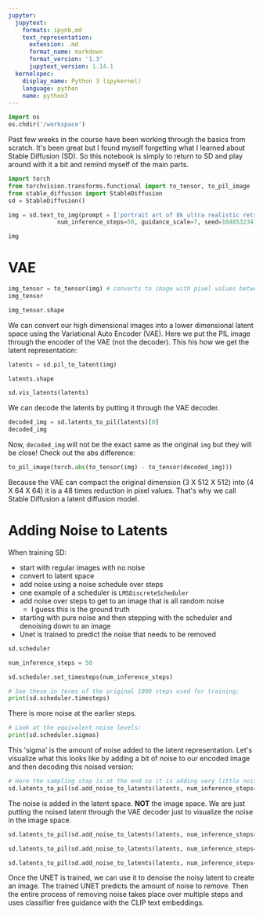 ```yaml
---
jupyter:
  jupytext:
    formats: ipynb,md
    text_representation:
      extension: .md
      format_name: markdown
      format_version: '1.3'
      jupytext_version: 1.14.1
  kernelspec:
    display_name: Python 3 (ipykernel)
    language: python
    name: python3
---
```


```python
import os
os.chdir('/workspace')
```

Past few weeks in the course have been working through the basics from scratch.
It's been great but I found myself forgetting what I learned about Stable Diffusion (SD).
So this notebook is simply to return to SD and play around with it a bit and remind myself
of the main parts.

```python
import torch
from torchvision.transforms.functional import to_tensor, to_pil_image
from stable_diffusion import StableDiffusion
sd = StableDiffusion()
```

```python
img = sd.text_to_img(prompt = ['portrait art of 8k ultra realistic retro futuristic Gandalf, lens flare, atmosphere, glow, detailed,intricate,blade runner, cybernetic, full of colour, cinematic lighting, trending on artstation, 4k, hyperrealistic, focused, extreme details,unreal engine 5, cinematic, masterpiece, art by ayami kojima, giger ']*2,
              num_inference_steps=50, guidance_scale=7, seed=104853234)[0]
```

```python
img
```

# VAE

```python
img_tensor = to_tensor(img) # converts to image with pixel values between 0 and 1
img_tensor
```

```python
img_tensor.shape
```

We can convert our high dimensional images into a lower dimensional latent space
using the Variational Auto Encoder (VAE). Here we put the PIL image through the encoder
of the VAE (not the decoder). This his how we get the latent representation:

```python
latents = sd.pil_to_latent(img)
```

```python
latents.shape
```

```python
sd.vis_latents(latents)
```

We can decode the latents by putting it through the VAE decoder.

```python
decoded_img = sd.latents_to_pil(latents)[0]
decoded_img
```

Now, `decoded_img` will not be the exact same as the original `img` but
they will be close! Check out the abs difference:

```python
to_pil_image(torch.abs(to_tensor(img) - to_tensor(decoded_img)))
```

Because the VAE can compact the original dimension (3 X 512 X 512) into (4 X 64 X 64) it is a 48 times reduction
in pixel values. That's why we call Stable Diffusion a latent diffusion model. 


# Adding Noise to Latents

When training SD:

- start with regular images with no noise
- convert to latent space
- add noise using a noise schedule over steps
- one example of a scheduler is `LMSDiscreteScheduler`
- add noise over steps to get to an image that is all random noise
    - I guess this is the ground truth
- starting with pure noise and then stepping with the scheduler and denoising down to an image
- Unet is trained to predict the noise that needs to be removed


```python
sd.scheduler
```

```python
num_inference_steps = 50
```

```python
sd.scheduler.set_timesteps(num_inference_steps)
```

```python
# See these in terms of the original 1000 steps used for training:
print(sd.scheduler.timesteps)
```

There is more noise at the earlier steps.

```python
# Look at the equivalent noise levels:
print(sd.scheduler.sigmas)
```

This 'sigma' is the amount of noise added to the latent representation. Let's visualize what this looks like by adding a bit of noise to our encoded image and then decoding this noised version:

```python
# Here the sampling step is at the end so it is adding very little noise
sd.latents_to_pil(sd.add_noise_to_latents(latents, num_inference_steps=50, sampling_step=49, seed=42)[0][None,:])[0]
```

The noise is added in the latent space. **NOT** the image space. 
We are just putting the noised latent through the VAE decoder
just to visualize the noise in the image space.

```python
sd.latents_to_pil(sd.add_noise_to_latents(latents, num_inference_steps=50, sampling_step=40, seed=42)[0][None,:])[0]
```

```python
sd.latents_to_pil(sd.add_noise_to_latents(latents, num_inference_steps=50, sampling_step=20, seed=42)[0][None,:])[0]
```

```python
sd.latents_to_pil(sd.add_noise_to_latents(latents, num_inference_steps=50, sampling_step=0, seed=42)[0][None,:])[0]
```

Once the UNET is trained, we can use it to denoise the noisy latent to
create an image. The trained UNET predicts the amount of noise to remove. 
Then the entire process of removing noise takes place over multiple steps
and uses classifier free guidance with the CLIP text embeddings. 

```python

```

```python

```

```python

```

```python

```

```python

```

```python

```

```python

```

